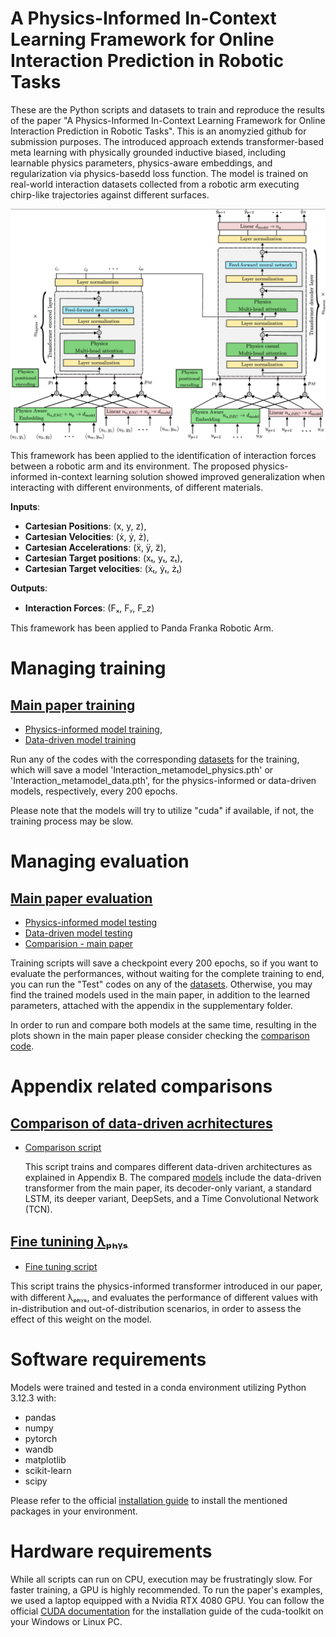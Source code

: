 # A Physics-Informed In-Context Learning Framework for Online Interaction Prediction in Robotic Tasks

These are the Python scripts and datasets to train and reproduce the results of the paper "A Physics-Informed In-Context Learning Framework for Online Interaction Prediction in Robotic Tasks". This is an anomyzied github for submission purposes. The introduced approach extends transformer-based meta learning with physically grounded inductive biased, including learnable physics parameters, physics-aware embeddings, and regularization via physics-basedd loss function. The model is trained on real-world interaction datasets collected from a robotic arm executing chirp-like trajectories against different surfaces.

![Figure 1: System architecture diagram](Images/model_scheme.png)

This framework has been applied to the identification of interaction forces between a robotic arm and its environment. The proposed physics-informed in-context learning solution showed improved generalization when interacting with different environments, of different materials.

**Inputs**:


  - **Cartesian Positions**: (x, y, z),
  - **Cartesian Velocities**: (ẋ, ẏ, ż),
  - **Cartesian Accelerations**: (ẍ, ÿ, z̈),
  - **Cartesian Target positions**: (xₜ, yₜ, zₜ),
  - **Cartesian Target velocities**: (ẋₜ, ẏₜ, żₜ)

**Outputs**:


  - **Interaction Forces**: (Fₓ, Fᵧ, F_z)


This framework has been applied to Panda Franka Robotic Arm.

# Managing training

## [Main paper training](./main_paper_codes/)


  - [Physics-informed model training](./main_paper_codes/InteractionMetaModel_Physics_train.py),
  - [Data-driven model training](./main_paper_codes/InteractionMetaModel_Data_train.py)


Run any of the codes with the corresponding [datasets](./Datasets/) for the training, which will save a model 'Interaction_metamodel_physics.pth' or 'Interaction_metamodel_data.pth', for the physics-informed or data-driven models, respectively, every 200 epochs. 

Please note that the models will try to utilize "cuda" if available, if not, the training process may be slow.

# Managing evaluation

## [Main paper evaluation](./main_paper_codes/)

- [Physics-informed model testing](./main_paper_codes/Test_interactionModel_Physics.py)
- [Data-driven model testing](./main_paper_codes/Test_interactionModel_Physics.py)
- [Comparision - main paper](./main_paper_codes/Test_interactionModel_Both.py)

Training scripts will save a checkpoint every 200 epochs, so if you want to evaluate the performances, without waiting for the complete training to end, you can run the "Test" codes on any of the [datasets](./Datasets/). Otherwise, you may find the trained models used in the main paper, in addition to the learned parameters, attached with the appendix in the supplementary folder.

In order to run and compare both models at the same time, resulting in the plots shown in the main paper please consider checking the [comparison code](./main_paper_codes/Test_interactionModel_Both.py).


# Appendix related comparisons

## [Comparison of data-driven acrhitectures](./appendix_codes)

- [Comparison script](./appendix_codes/InteractionMetaModel_Data_train_comparison_architecture.py)

  This script trains and compares different data-driven architectures as explained in Appendix B. The compared [models](./appendix_codes/DataDriven_interaction_model.py) include the data-driven transformer from the main paper, its decoder-only variant, a standard LSTM, its deeper variant, DeepSets, and a Time Convolutional Network (TCN).


## [Fine tunining λₚₕᵧₛ](./appendix_codes)

- [Fine tuning script](./appendix_codes/InteractionMetaModel_Physics_train_old_fine_tune_lam.py)

This script trains the physics-informed transformer introduced in our paper, with different λₚₕᵧₛ, and evaluates the performance of different values with in-distribution and out-of-distribution scenarios, in order to assess the effect of this weight on the model.


# Software requirements

Models were trained and tested in a conda environment utilizing Python 3.12.3 with:

- pandas
- numpy
- pytorch
- wandb
- matplotlib
- scikit-learn
- scipy

Please refer to the official [installation guide](https://www.anaconda.com/docs/tools/working-with-conda/packages/install-packages) to install the mentioned packages in your environment.

# Hardware requirements

While all scripts can run on CPU, execution may be frustratingly slow. For faster training, a GPU is highly recommended. To run the paper's examples, we used a laptop equipped with a Nvidia RTX 4080 GPU.
You can follow the official [CUDA documentation](https://docs.nvidia.com/cuda/index.html) for the installation guide of the cuda-toolkit on your Windows or Linux PC. 




